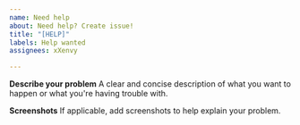 ```yaml
---
name: Need help
about: Need help? Create issue!
title: "[HELP]"
labels: Help wanted
assignees: xXenvy

---
```


**Describe your problem**
A clear and concise description of what you want to happen or what you're having trouble with.

**Screenshots**
If applicable, add screenshots to help explain your problem.
